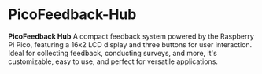 # PicoFeedback-Hub
**PicoFeedback Hub**    A compact feedback system powered by the Raspberry Pi Pico, featuring a 16x2 LCD display and three buttons for user interaction. Ideal for collecting feedback, conducting surveys, and more, it's customizable, easy to use, and perfect for versatile applications.
